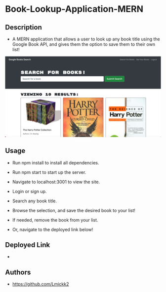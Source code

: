 # Book-Lookup-Application-MERN

## Description

- A MERN application that allows a user to look up any book title using the Google Book API, and gives them the option to save them to their own list!

<img src="./demo.png">

## Usage

- Run npm install to install all dependencies.

- Run npm start to start up the server.

- Navigate to localhost:3001 to view the site.

- Login or sign up.

- Search any book title.

- Browse the selection, and save the desired book to your list!

- If needed, remove the book from your list.

- Or, navigate to the deployed link below!

## Deployed Link

- 

## Authors

- https://github.com/Lmickk2